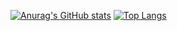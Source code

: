 [![Anurag's GitHub stats](https://github-readme-stats.vercel.app/api?username=yqs112358&show_icons=true)](https://github.com/anuraghazra/github-readme-stats) 
[![Top Langs](https://github-readme-stats.vercel.app/api/top-langs/?username=yqs112358&layout=compact)](https://github.com/anuraghazra/github-readme-stats)
<!--
**yqs112358/yqs112358** is a ✨ _special_ ✨ repository because its `README.md` (this file) appears on your GitHub profile.

Here are some ideas to get you started:

- 🔭 I’m currently working on ...
- 🌱 I’m currently learning ...
- 👯 I’m looking to collaborate on ...
- 🤔 I’m looking for help with ...
- 💬 Ask me about ...
- 📫 How to reach me: ...
- 😄 Pronouns: ...
- ⚡ Fun fact: ...
-->
